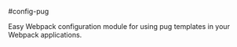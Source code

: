 #config-pug

Easy Webpack configuration module for using pug templates in your Webpack applications.

